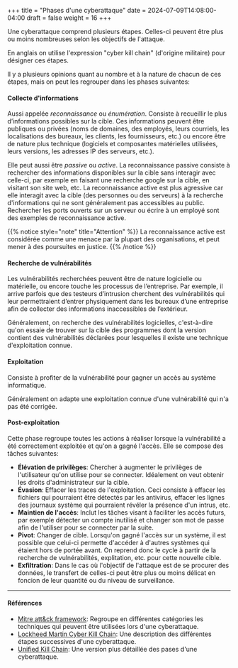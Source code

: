 +++
title = "Phases d'une cyberattaque"
date = 2024-07-09T14:08:00-04:00
draft = false
weight = 16
+++

Une cyberattaque comprend plusieurs étapes. Celles-ci peuvent être plus ou moins nombreuses selon les objectifs de l'attaque. 

En anglais on utilise l'expression "cyber kill chain" (d'origine militaire) pour désigner ces étapes.

Il y a plusieurs opinions quant au nombre et à la nature de chacun de ces étapes, mais on peut les regrouper dans les phases suivantes:

#### Collecte d'informations
Aussi appelée _reconnaissance_ ou _énumération_. Consiste à recueillir le plus d’informations possibles sur la cible. Ces informations peuvent être publiques ou privées (noms de domaines, des employés, leurs courriels, les localisations des bureaux, les clients, les fournisseurs, etc.) ou encore être de nature plus technique (logiciels et composantes matérielles utilisées, leurs versions, les adresses IP des serveurs, etc.). 

Elle peut aussi être _passive_ ou _active_. La reconnaissance passive consiste à rechercher des informations disponibles sur la cible sans interagir avec celle-ci, par exemple en faisant une recherche google sur la cible, en visitant son site web, etc. La reconnaissance active est plus agressive car elle interagit avec la cible (des personnes ou des serveurs) à la recherche d'informations qui ne sont généralement pas accessibles au public. Rechercher les ports ouverts sur un serveur ou écrire à un employé sont des exemples de reconnaissance active. 

{{% notice style="note" title="Attention" %}}
La reconnaissance active est considérée comme une menace par la plupart des organisations, et peut mener à des poursuites en justice.
{{% /notice %}}

#### Recherche de vulnérabilités
Les vulnérabilités recherchées peuvent être de nature logicielle ou matérielle, ou encore touche les processus de l’entreprise. Par exemple, il arrive parfois que des testeurs d’intrusion cherchent des vulnérabilités qui leur permettraient d’entrer physiquement dans les bureaux d’une entreprise afin de collecter des informations inaccessibles de l’extérieur.

Généralement, on recherche des vulnérabilités logicielles, c'est-à-dire qu'on essaie de trouver sur la cible des programmes dont la version contient des vulnérabilités déclarées pour lesquelles il existe une technique d'exploitation connue.

#### Exploitation
Consiste à profiter de la vulnérabilité pour gagner un accès au système informatique.

Généralement on adapte une exploitation connue d'une vulnérabilité qui n'a pas été corrigée.

#### Post-exploitation
Cette phase regroupe toutes les actions à réaliser lorsque la vulnérabilité a été correctement exploitée et qu'on a gagné l'accès. Elle se compose des tâches suivantes:
- **Élévation de privilèges**: Chercher à augmenter le privilèges de l'utilisateur qu'on utilise pour se connecter. Idéalement on veut obtenir les droits d'administrateur sur la cible.
- **Évasion**: Effacer les traces de l'exploitation. Ceci consiste à effacer les fichiers qui pourraient être détectés par les antivirus, effacer les lignes des journaux système qui pourraient révéler la présence d'un intrus, etc.
- **Maintien de l'accès**: Inclut les tâches visant à faciliter les accès futurs, par exemple détecter un compte inutilisé et changer son mot de passe afin de l'utiliser pour se connecter par la suite.
- **Pivot**: Changer de cible. Lorsqu'on gagné l'accès sur un système, il est possible que celui-ci permette d'accéder à d'autres systèmes qui étaient hors de portée avant. On reprend donc le cycle à partir de la recherche de vulnérabilités, explitation, etc. pour cette nouvelle cible.
- **Exfiltration**: Dans le cas où l'objectif de l'attaque est de se procurer des données, le transfert de celles-ci peut être plus ou moins délicat en foncion de leur quantité ou du niveau de surveillance.

--------------------
#### Références
- [Mitre att&ck framework](https://attack.mitre.org/): Regroupe en différentes catégories les techniques qui peuvent être utilisées lors d'une cyberattaque.
- [Lockheed Martin Cyber Kill Chain](https://www.lockheedmartin.com/en-us/capabilities/cyber/cyber-kill-chain.html): Une description des différentes étapes successives d'une cyberattaque. 
- [Unified Kill Chain](https://www.unifiedkillchain.com/): Une version plus détaillée des pases d'une cyberattaque.